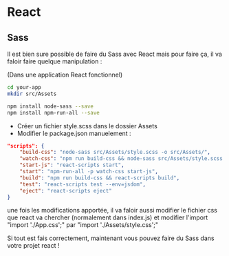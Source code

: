# React

## Sass

Il est bien sure possible de faire du Sass avec React mais pour faire ça, il va faloir faire quelque manipulation : 

(Dans une application React fonctionnel)

```BASH
cd your-app
mkdir src/Assets
```

```BASH
npm install node-sass --save
npm install npm-run-all --save
```

- Créer un fichier style.scss dans le dossier Assets
- Modifier le package.json manuelement : 

```JSON
"scripts": {
    "build-css": "node-sass src/Assets/style.scss -o src/Assets/",
    "watch-css": "npm run build-css && node-sass src/Assets/style.scss -o src/Assets/ --watch --recursive",
    "start-js": "react-scripts start",
    "start": "npm-run-all -p watch-css start-js",
    "build": "npm run build-css && react-scripts build",
    "test": "react-scripts test --env=jsdom",
    "eject": "react-scripts eject"
}
```

une fois les modifications apportée, il va faloir aussi modifier le fichier css que react va chercher (normalement dans index.js) et modifier l'import "import './App.css';" par "import './Assets/style.css';"

Si tout est fais correctement, maintenant vous pouvez faire du Sass dans votre projet react !